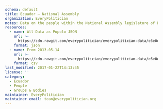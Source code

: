```yaml
---
schema: default
title: Ecuador — National Assembly
organization: EveryPolitician
notes: Data on the people within the National Assembly legislature of Ecuador.
resources:
  - name: All Data as Popolo JSON
    url: >-
      https://cdn.rawgit.com/everypolitician/everypolitician-data/c6e0de8260257d7f12fc32b97c117c9d7fb3faeb/data/Ecuador/Asamblea/ep-popolo-v1.0.json
    format: json
  - name: From 2013-05-14
    url: >-
      https://cdn.rawgit.com/everypolitician/everypolitician-data/c6e0de8260257d7f12fc32b97c117c9d7fb3faeb/data/Ecuador/Asamblea/term-2013.csv
    format: csv
last_modified: 2017-01-22T14:13:45
license: ''
category:
  - Ecuador
  - People
  - Groups & Bodies
maintainer: EveryPolitician
maintainer_email: team@everypolitician.org
---
```

